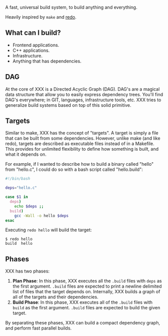A fast, universal build system, to build anything and everything.

Heavily inspired by `make` and [redo](https://github.com/apenwarr/redo).

## What can I build?

* Frontend applications.
* C++ applications.
* Infrastructure.
* Anything that has dependencies.

## DAG

At the core of XXX is a Directed Acyclic Graph (DAG). DAG's are a magical data structure that allow you to easily express dependency trees. You'll find DAG's everywhere; in GIT, languages, infrastructure tools, etc. XXX tries to generalize build systems based on top of this solid primitive.

## Targets

Similar to make, XXX has the concept of "targets". A target is simply a file that can be built from some dependencies. However, unlike make (and like redo), targets are described as executable files instead of in a Makefile. This provides for unlimited flexibility to define how something is built, and what it depends on.

For example, if I wanted to describe how to build a binary called "hello" from "hello.c", I could do so with a bash script called "hello.build":


```bash
#!/bin/bash

deps="hello.c"

case $1 in
  deps)
    echo $deps ;;
  build)
    gcc -Wall -o hello $deps
esac
```

Executing `redo hello` will build the target:

```$
$ redo hello
build  hello
```

## Phases

XXX has two phases:

1. **Plan Phase**: In this phase, XXX executes all the `.build` files with `deps` as the first argument. `.build` files are expected to print a newline delimited list of files that the target depends on. Internally, XXX builds a graph of all of the targets and their dependencies.
2. **Build Phase**: In this phase, XXX executes all of the `.build` files with `build` as the first argument. `.build` files are expected to build the given target.

By separating these phases, XXX can build a compact dependency graph, and perform fast parallel builds.
